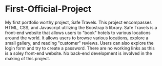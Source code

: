 # First-Official-Project
My first portfolio worthy project, Safe Travels. This project encompasses HTML, CSS, and Javascript utilizing the Boostrap 5 library.
Safe Travels is a front-end website that allows users to "book" hotels to various locations around the world. It allows users to 
browse various locations, explore a small gallery, and reading "customer" reviews. Users can also explore the login form and try to create a password. 
There are no working links as this is a soley front-end website. No back-end development is involved in the making of this project.
